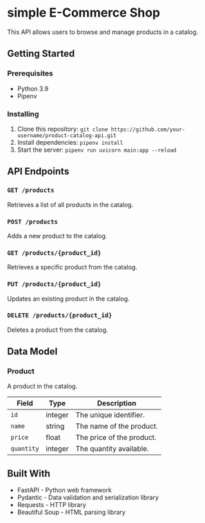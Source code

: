 # simple E-Commerce Shop 

This API allows users to browse and manage products in a catalog.

## Getting Started

### Prerequisites

- Python 3.9
- Pipenv

### Installing

1. Clone this repository: `git clone https://github.com/your-username/product-catalog-api.git`
2. Install dependencies: `pipenv install`
3. Start the server: `pipenv run uvicorn main:app --reload`

## API Endpoints

### `GET /products`

Retrieves a list of all products in the catalog.

### `POST /products`

Adds a new product to the catalog.

### `GET /products/{product_id}`

Retrieves a specific product from the catalog.

### `PUT /products/{product_id}`

Updates an existing product in the catalog.

### `DELETE /products/{product_id}`

Deletes a product from the catalog.

## Data Model

### Product

A product in the catalog.

| Field       | Type    | Description              |
| ----------- | ------- | ------------------------ |
| `id`        | integer | The unique identifier.   |
| `name`      | string  | The name of the product. |
| `price`     | float   | The price of the product.|
| `quantity`  | integer | The quantity available.  |

## Built With

- FastAPI - Python web framework
- Pydantic - Data validation and serialization library
- Requests - HTTP library
- Beautiful Soup - HTML parsing library


